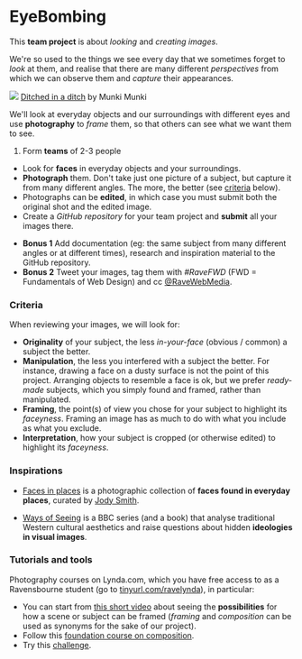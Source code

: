 # EyeBombing

This **team project** is about *looking* and *creating images*. 

We're so used to the things we see every day that we sometimes forget to *look* at them, and realise that there are many different *perspectives* from which we can observe them and *capture* their appearances.

[![](https://c1.staticflickr.com/1/664/20731621044_4ba508ee84_h.jpg)](https://www.flickr.com/photos/munkimunki/20731621044/in/pool-facesinplaces/)
[Ditched in a ditch](https://www.flickr.com/photos/munkimunki/20731621044/in/pool-facesinplaces/) by Munki Munki

We'll look at everyday objects and our surroundings with different eyes and use **photography** to *frame* them, so that others can see what we want them to see.

1. Form **teams** of 2-3 people
* Look for **faces** in everyday objects and your surroundings.
* **Photograph** them. Don't take just one picture of a subject, but capture it from many different angles. The more, the better (see [criteria](#criteria) below).
* Photographs can be **edited**, in which case you must submit both the original shot and the edited image.
* Create a *GitHub repository* for your team project and **submit** all your images there. 

<!---->

* **Bonus 1** Add documentation (eg: the same subject from many different angles or at different times), research and inspiration material to the GitHub repository. 
* **Bonus 2** Tweet your images, tag them with *#RaveFWD* (FWD = Fundamentals of Web Design) and cc [@RaveWebMedia](https://twitter.com/ravewebmedia).

### Criteria

When reviewing your images, we will look for: 

* **Originality** of your subject, the less *in-your-face* (obvious / common) a subject the better.
* **Manipulation**, the less you interfered with a subject the better. For instance, drawing a face on a dusty surface is not the point of this project. Arranging objects to resemble a face is ok, but we prefer *ready-made* subjects, which you simply found and framed, rather than manipulated.
* **Framing**, the point(s) of view you chose for your subject to highlight its *faceyness*. Framing an image has as much to do with what you include as what you exclude. 
* **Interpretation**, how your subject is cropped (or otherwise edited) to highlight its *faceyness*.



### Inspirations

* [Faces in places](http://facesinplaces.blogspot.co.uk) is a photographic collection of **faces found in everyday places**, curated by [Jody Smith](https://twitter.com/ToastMaster).

* [Ways of Seeing](https://www.youtube.com/watch?v=LnfB-pUm3eI) is a BBC series (and a book) that analyse traditional Western cultural aesthetics and raise questions about hidden **ideologies in visual images**.  

### Tutorials and tools

Photography courses on Lynda.com, which you have free access to as a Ravensbourne student (go to [tinyurl.com/ravelynda](http://tinyurl.com/ravelynda)), in particular:

* You can start from [this short video](http://www.lynda.com/Photoshop-tutorials/Seeing-compositing-possibilities/374612/411110-4.html) about seeing the **possibilities** for how a scene or subject can be framed (*framing* and *composition* can be used as synonyms for the sake of our project).
* Follow this [foundation course on composition](http://www.lynda.com/Photography-Photo-Assignments-tutorials/Foundations-of-Photography-Composition/80299-2.html).
* Try this [challenge](http://www.lynda.com/course-tutorials/5-Day-Photo-Challenge-Composition/383423-2.html).


<!--
# Matteo's TODO
-->
